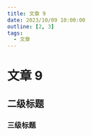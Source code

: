 ```yaml
---
title: 文章 9
date: 2023/10/09 10:00:00
outline: [2, 3]
tags: 
  - 文章
---
```


# 文章 9

## 二级标题

### 三级标题